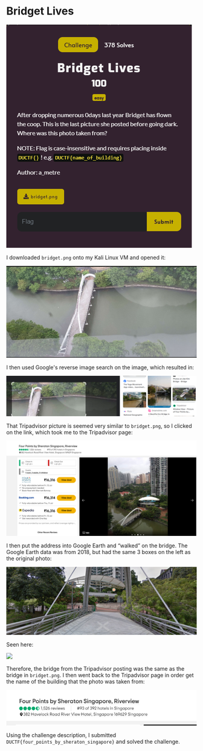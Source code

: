 # Bridget Lives

![](../images/bridget-lives-part-1.png)

I downloaded `bridget.png` onto my Kali Linux VM and opened it:

![](../images/bridget-lives-part-2.png)

I then used Google's reverse image search on the image, which resulted in:

![](../images/bridget-lives-part-3.png)

That Tripadvisor picture is seemed very similar to `bridget.png`, so I clicked on the link, which took me to the Tripadvisor page:

![](../images/bridget-lives-part-4.png)

I then put the address into Google Earth and “walked” on the bridge. The Google Earth data was from 2018, but had the same 3 boxes on the left as the original photo:

![](../images/bridget-lives-part-5.png)

Seen here:

![](../images/bridget-lives-part-6.png)

Therefore, the bridge from the Tripadvisor posting was the same as the bridge in `bridget.png`. I then went back to the Tripadvisor page in order get the name of the building that the photo was taken from:

![](../images/bridget-lives-part-7.png)

Using the challenge description, I submitted `DUCTF{four_points_by_sheraton_singapore}` and solved the challenge.



